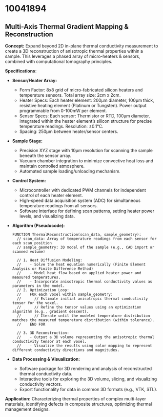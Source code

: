 # 10041894

## Multi-Axis Thermal Gradient Mapping & Reconstruction

**Concept:** Expand beyond 2D in-plane thermal conductivity measurement to create a 3D reconstruction of anisotropic thermal properties within a sample. This leverages a phased array of micro-heaters & sensors, combined with computational tomography principles.

**Specifications:**

*   **Sensor/Heater Array:**
    *   Form Factor: 8x8 grid of micro-fabricated silicon heaters and temperature sensors. Total array size: 2cm x 2cm.
    *   Heater Specs: Each heater element: 200µm diameter, 100µm thick, resistive heating element (Platinum or Tungsten). Power output programmable from 0-100mW per element.
    *   Sensor Specs: Each sensor: Thermistor or RTD, 100µm diameter, integrated within the heater element’s silicon structure for precise temperature readings. Resolution: ±0.1°C.
    *   Spacing: 250µm between heater/sensor centers.
*   **Sample Stage:**
    *   Precision XYZ stage with 10µm resolution for scanning the sample beneath the sensor array.
    *   Vacuum chamber integration to minimize convective heat loss and maintain controlled atmosphere.
    *   Automated sample loading/unloading mechanism.
*   **Control System:**
    *   Microcontroller with dedicated PWM channels for independent control of each heater element.
    *   High-speed data acquisition system (ADC) for simultaneous temperature readings from all sensors.
    *   Software interface for defining scan patterns, setting heater power levels, and visualizing data.
*   **Algorithm (Pseudocode):**

    ```
    FUNCTION ThermalReconstruction(scan_data, sample_geometry):
      // scan_data: Array of temperature readings from each sensor for each scan position
      // sample_geometry: 3D model of the sample (e.g., CAD import or scanned volume)

      // 1. Heat Diffusion Modeling:
      //    - Solve the heat equation numerically (Finite Element Analysis or Finite Difference Method)
      //    - Model heat flow based on applied heater power and measured temperatures.
      //    - Incorporate anisotropic thermal conductivity values as parameters in the model.
      // 2. Optimization Loop:
      //    FOR each voxel within sample_geometry:
      //      // Estimate initial anisotropic thermal conductivity tensor for the voxel.
      //      // Refine the tensor values using an optimization algorithm (e.g., gradient descent).
      //      // Iterate until the modeled temperature distribution matches the measured temperature distribution (within tolerance).
      //    END FOR

      // 3. 3D Reconstruction:
      //    - Output a 3D volume representing the anisotropic thermal conductivity tensor at each voxel.
      //    - Visualize the results using color mapping to represent different conductivity directions and magnitudes.
    ```

*   **Data Processing & Visualization:**
    *   Software package for 3D rendering and analysis of reconstructed thermal conductivity data.
    *   Interactive tools for exploring the 3D volume, slicing, and visualizing conductivity vectors.
    *   Export functionality for data in common 3D formats (e.g., VTK, STL).

**Application:** Characterizing thermal properties of complex multi-layer materials, identifying defects in composite structures, optimizing thermal management designs.